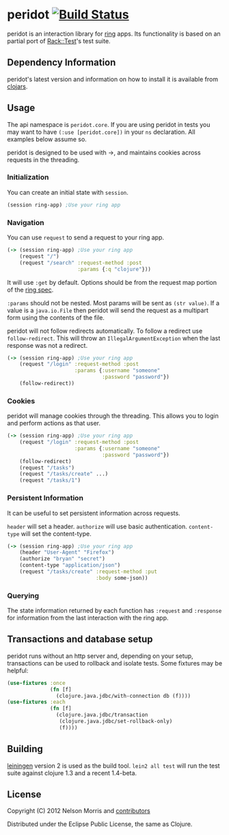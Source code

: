 # peridot [![Build Status](https://secure.travis-ci.org/xeqi/peridot.png)](http://travis-ci.org/xeqi/peridot)

peridot is an interaction library for [ring](https://github.com/mmcgrana/ring) apps. Its functionality is based on an partial port of [Rack::Test](https://github.com/brynary/rack-test)'s test suite.

## Dependency Information

peridot's latest version and information on how to install it is available from [clojars](http://clojars.org/peridot).

## Usage

The api namespace is ```peridot.core```.  If you are using peridot in tests you may want to have ```(:use [peridot.core])``` in your ```ns``` declaration.  All examples below assume so.

peridot is designed to be used with ->, and maintains cookies across requests in the threading.

### Initialization

You can create an initial state with ```session```.

```clojure
(session ring-app) ;Use your ring app
```

### Navigation

You can use ```request``` to send a request to your ring app.

```clojure
(-> (session ring-app) ;Use your ring app
    (request "/")
    (request "/search" :request-method :post
                       :params {:q "clojure"}))
```

It will use ```:get``` by default.  Options should be from the request map portion of the [ring spec](https://github.com/mmcgrana/ring/blob/master/SPEC).

```:params``` should not be nested. Most params will be sent as ```(str value)```. If a value is a ```java.io.File``` then peridot will send the request as a multipart form using the contents of the file.

peridot will not follow redirects automatically.  To follow a redirect use ```follow-redirect```.  This will throw an ```IllegalArgumentException``` when the last response was not a redirect.

```clojure
(-> (session ring-app) ;Use your ring app
    (request "/login" :request-method :post
                      :params {:username "someone"
                               :password "password"})
    (follow-redirect))
```

### Cookies

peridot will manage cookies through the threading.  This allows you to login and perform actions as that user.

```clojure
(-> (session ring-app) ;Use your ring app
    (request "/login" :request-method :post
                      :params {:username "someone"
                               :password "password"})
    (follow-redirect)
    (request "/tasks")
    (request "/tasks/create" ...)
    (request "/tasks/1")
```

### Persistent Information

It can be useful to set persistent information across requests.

```header``` will set a header.
```authorize``` will use basic authentication.
```content-type``` will set the content-type.

```clojure
(-> (session ring-app) ;Use your ring app
    (header "User-Agent" "Firefox")
    (authorize "bryan" "secret")
    (content-type "application/json")
    (request "/tasks/create" :request-method :put
                             :body some-json))
```

### Querying

The state information returned by each function has ```:request``` and ```:response``` for information from the last interaction with the ring app.

## Transactions and database setup

peridot runs without an http server and, depending on your setup, transactions can be used to rollback and isolate tests.  Some fixtures may be helpful:

```clojure
(use-fixtures :once
              (fn [f]
                (clojure.java.jdbc/with-connection db (f))))
(use-fixtures :each
              (fn [f]
                (clojure.java.jdbc/transaction
                 (clojure.java.jdbc/set-rollback-only)
                 (f))))
```

## Building

[leiningen](https://github.com/technomancy/leiningen) version 2 is used as the build tool.  ```lein2 all test``` will run the test suite against clojure 1.3 and a recent 1.4-beta.

## License

Copyright (C) 2012 Nelson Morris and [contributors](https://github.com/xeqi/peridot/graphs/contributors)

Distributed under the Eclipse Public License, the same as Clojure.
